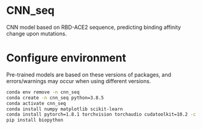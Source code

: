 # CNN_seq
  CNN model based on RBD-ACE2 sequence, predicting binding affinity change upon mutations.

# Configure environment
  Pre-trained models are based on these versions of packages, and errors/warnings may occur when using different versions.
  ```bash
  conda env remove -n cnn_seq
  conda create -n cnn_seq python=3.8.5
  conda activate cnn_seq
  conda install numpy matplotlib scikit-learn
  conda install pytorch=1.8.1 torchvision torchaudio cudatoolkit=10.2 -c pytorch
  pip install biopython
  ```


